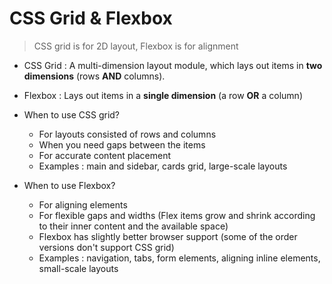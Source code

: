 # CSS Grid & Flexbox
> CSS grid is for 2D layout, Flexbox is for alignment

- CSS Grid : A multi-dimension layout module, which lays out items in **two dimensions** (rows **AND** columns).
- Flexbox : Lays out items in a **single dimension** (a row **OR** a column)

- When to use CSS grid?
  - For layouts consisted of rows and columns
  - When you need gaps between the items
  - For accurate content placement
  - Examples : main and sidebar, cards grid, large-scale layouts

- When to use Flexbox?
  - For aligning elements
  - For flexible gaps and widths (Flex items grow and shrink according to their inner content and the available space)
  - Flexbox has slightly better browser support (some of the order versions don't support CSS grid)
  - Examples : navigation, tabs, form elements, aligning inline elements, small-scale layouts
  